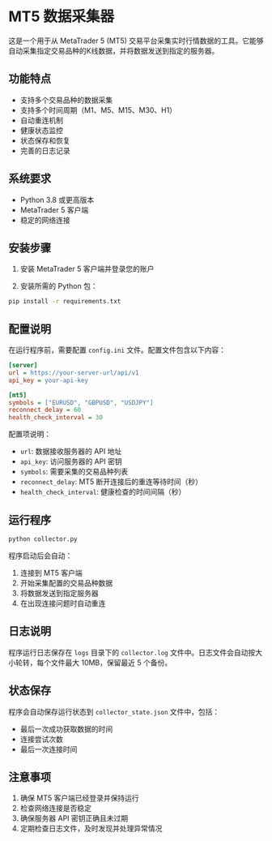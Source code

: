 # MT5 数据采集器

这是一个用于从 MetaTrader 5 (MT5) 交易平台采集实时行情数据的工具。它能够自动采集指定交易品种的K线数据，并将数据发送到指定的服务器。

## 功能特点

- 支持多个交易品种的数据采集
- 支持多个时间周期（M1、M5、M15、M30、H1）
- 自动重连机制
- 健康状态监控
- 状态保存和恢复
- 完善的日志记录

## 系统要求

- Python 3.8 或更高版本
- MetaTrader 5 客户端
- 稳定的网络连接

## 安装步骤

1. 安装 MetaTrader 5 客户端并登录您的账户

2. 安装所需的 Python 包：
```bash
pip install -r requirements.txt
```

## 配置说明

在运行程序前，需要配置 `config.ini` 文件。配置文件包含以下内容：

```ini
[server]
url = https://your-server-url/api/v1
api_key = your-api-key

[mt5]
symbols = ["EURUSD", "GBPUSD", "USDJPY"]
reconnect_delay = 60
health_check_interval = 30
```

配置项说明：
- `url`: 数据接收服务器的 API 地址
- `api_key`: 访问服务器的 API 密钥
- `symbols`: 需要采集的交易品种列表
- `reconnect_delay`: MT5 断开连接后的重连等待时间（秒）
- `health_check_interval`: 健康检查的时间间隔（秒）

## 运行程序

```bash
python collector.py
```

程序启动后会自动：
1. 连接到 MT5 客户端
2. 开始采集配置的交易品种数据
3. 将数据发送到指定服务器
4. 在出现连接问题时自动重连

## 日志说明

程序运行日志保存在 `logs` 目录下的 `collector.log` 文件中。日志文件会自动按大小轮转，每个文件最大 10MB，保留最近 5 个备份。

## 状态保存

程序会自动保存运行状态到 `collector_state.json` 文件中，包括：
- 最后一次成功获取数据的时间
- 连接尝试次数
- 最后一次连接时间

## 注意事项

1. 确保 MT5 客户端已经登录并保持运行
2. 检查网络连接是否稳定
3. 确保服务器 API 密钥正确且未过期
4. 定期检查日志文件，及时发现并处理异常情况 